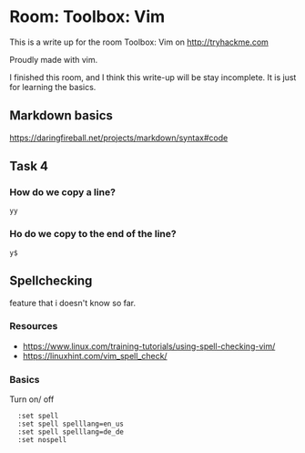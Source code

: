 # Room: Toolbox: Vim 
This is a write up for the room Toolbox: Vim on http://tryhackme.com

Proudly made with vim.

I finished this room, and I think this write-up will be stay incomplete. It is just for learning the basics.

## Markdown basics
https://daringfireball.net/projects/markdown/syntax#code 


## Task 4
###  How do we copy a line?
` yy `

### Ho do we copy to the end of the line?
` y$ `


## Spellchecking 

feature that i doesn't know so far.

### Resources
- https://www.linux.com/training-tutorials/using-spell-checking-vim/
- https://linuxhint.com/vim_spell_check/


### Basics
Turn on/ off 
``` 
  :set spell
  :set spell spelllang=en_us
  :set spell spelllang=de_de
  :set nospell
```



 

